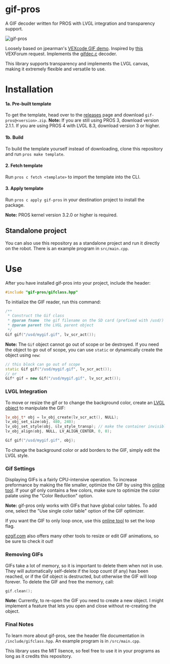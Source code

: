 # gif-pros
A GIF decoder written for PROS with LVGL integration and transparency support.

![gif-pros](https://github.com/theol0403/gif-pros/raw/master/gif-pros.png)


Loosely based on jpearman's [VEXcode GIF demo](https://www.vexforum.com/t/animated-gif-demo-vexcode/58755).
Inspired by [this](https://www.vexforum.com/t/gif-in-pros/66187?u=theol0403) VEXForum request.
Implements the [gifdec.c](https://github.com/lecram/gifdec) decoder.

This library supports transparency and implements the LVGL canvas, making it extremely flexible and versatile to use.

# Installation
#### 1a. Pre-built template
To get the template, head over to the [releases](https://github.com/theol0403/gif-pros/releases) page and download `gif-pros@<version>.zip`.
**Note:** If you are still using PROS 3, download version 2.1.1. If you are using PROS 4 with LVGL 8.3, download version 3 or higher.
#### 1b. Build
To build the template yourself instead of downloading, clone this repository and run `pros make template`.
#### 2. Fetch template
Run `pros c fetch <template>` to import the template into the CLI.
#### 3. Apply template
Run `pros c apply gif-pros` in your destination project to install the package.

**Note:** PROS kernel version 3.2.0 or higher is required.

## Standalone project
You can also use this repository as a standalone project and run it directly on the robot.
There is an example program in `src/main.cpp`.

# Use
After you have installed gif-pros into your project, include the header:
```cpp
#include "gif-pros/gifclass.hpp"
```
To initialize the GIF reader, run this command:
```cpp
/**
 * Construct the Gif class
 * @param fname  the gif filename on the SD card (prefixed with /usd/)
 * @param parent the LVGL parent object
 */
Gif gif("/usd/mygif.gif", lv_scr_act());
```

**Note:** The `Gif` object cannot go out of scope or be destroyed. If you need the object to go out of scope, you can use `static` or dynamically create the object using `new`:
```cpp
// this block can go out of scope
static Gif gif("/usd/mygif.gif", lv_scr_act());
// or
Gif* gif = new Gif("/usd/mygif.gif", lv_scr_act()); 
```

### LVGL Integration
To move or resize the gif or to change the background color, create an [LVGL object](https://docs.littlevgl.com/en/html/object-types/obj.html) to manipulate the GIF:
```cpp
lv_obj_t* obj = lv_obj_create(lv_scr_act(), NULL);
lv_obj_set_size(obj, 480, 240);
lv_obj_set_style(obj, &lv_style_transp); // make the container invisible
lv_obj_align(obj, NULL, LV_ALIGN_CENTER, 0, 0);

Gif gif("/usd/mygif.gif", obj);
```
To change the background color or add borders to the GIF, simply edit the LVGL style.

### Gif Settings
Displaying GIFs is a fairly CPU-intensive operation. To increase preformance by making the file smaller, optimize the GIF by using this [online tool](https://ezgif.com/optimize/). If your gif only contains a few colors, make sure to optimize the color palate using the "Color Reduction" option.

**Note:** gif-pros only works with GIFs that have global color tables. To add one, select the "Use single color table" option of the GIF optimizer.

If you want the GIF to only loop once, use this [online tool](https://ezgif.com/loop-count/) to set the loop flag.

[ezgif.com](https://ezgif.com/effects) also offers many other tools to resize or edit GIF animations, so be sure to check it out!

### Removing GIFs
GIFs take a lot of memory, so it is important to delete them when not in use. They will automatically self-delete if the loop count (if any) has been reached, or if the Gif object is destructed, but otherwise the GIF will loop forever.
To delete the GIF and free the memory, call:
```cpp
gif.clean();
```
**Note:** Currently, to re-open the GIF you need to create a new object. I might implement a feature that lets you open and close without re-creating the object.

### Final Notes
To learn more about gif-pros, see the header file documentation in `/include/gifclass.hpp`.
An example program is in `/src/main.cpp`.

This library uses the MIT lisence, so feel free to use it in your programs as long as it credits this repository.

